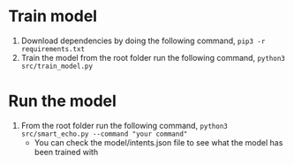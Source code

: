 # Train model
1.  Download dependencies by doing the following command, `pip3 -r requirements.txt`
2.  Train the model from the root folder run the following command, `python3 src/train_model.py`

# Run the model
1.  From the root folder run the following command, `python3 src/smart_echo.py --command "your command"`
    -  You can check the model/intents.json file to see what the model has been trained with
